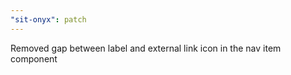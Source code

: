 ```yaml
---
"sit-onyx": patch
---
```


Removed gap between label and external link icon in the nav item component
